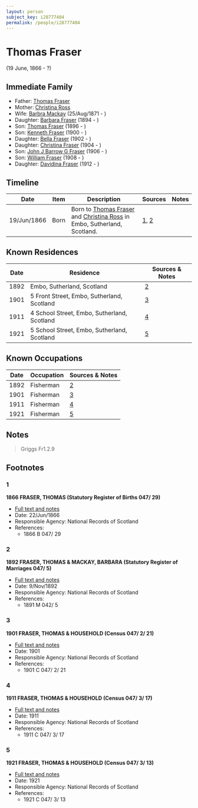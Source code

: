 ```yaml
---
layout: person
subject_key: i28777404
permalink: /people/i28777404
---
```


# Thomas Fraser
(19 June, 1866 - ?)

## Immediate Family

* Father: [Thomas Fraser](./@40210906@-thomas-fraser-b-d.md)
* Mother: [Christina Ross](./@52833400@-christina-ross-b-d.md)
* Wife: [Barbra Mackay](./@60643714@-barbra-mackay-b1871-8-25-d.md) (25/Aug/1871 - )
* Daughter: [Barbara Fraser](./@26057486@-barbara-fraser-b1894-d.md) (1894 - )
* Son: [Thomas Fraser](./@41158088@-thomas-fraser-b1896-d.md) (1896 - )
* Son: [Kenneth Fraser](./@73587538@-kenneth-fraser-b1900-d.md) (1900 - )
* Daughter: [Bella Fraser](./@25936309@-bella-fraser-b1902-d.md) (1902 - )
* Daughter: [Christina Fraser](./@8163648@-christina-fraser-b1904-d.md) (1904 - )
* Son: [John J Barrow G Fraser](./@43044884@-john-j-barrow-g-fraser-b1906-d.md) (1906 - )
* Son: [William Fraser](./@94771760@-william-fraser-b1908-d.md) (1908 - )
* Daughter: [Davidina Fraser](./@27014400@-davidina-fraser-b1912-d.md) (1912 - )

## Timeline

Date | Item | Description | Sources | Notes
---|---|---|---|---
19/Jun/1866 | Born | Born to [Thomas Fraser](./@40210906@-thomas-fraser-b-d.md) and [Christina Ross](./@52833400@-christina-ross-b-d.md) in Embo, Sutherland, Scotland. | [1](#1), [2](#2) | 

## Known Residences

Date | Residence | Sources & Notes
---|---|---
1892 | Embo, Sutherland, Scotland | [2](#2)
1901 | 5 Front Street, Embo, Sutherland, Scotland | [3](#3)
1911 | 4 School Street, Embo, Sutherland, Scotland | [4](#4)
1921 | 5 School Street, Embo, Sutherland, Scotland | [5](#5)

## Known Occupations

Date | Occupation | Sources & Notes
---|---|---
1892 | Fisherman | [2](#2)
1901 | Fisherman | [3](#3)
1911 | Fisherman | [4](#4)
1921 | Fisherman | [5](#5)

## Notes

> Griggs Fr1.2.9
>


## Footnotes

### 1

**1866 FRASER, THOMAS (Statutory Register of Births 047/ 29)**

* [Full text and notes](../sources/@48831844@-1866-fraser,-thomas-statutory-register-of-births-047-29-.md)
* Date: 22/Jun/1866
* Responsible Agency: National Records of Scotland
* References: 
  * 1866 B 047/ 29

### 2

**1892 FRASER, THOMAS & MACKAY, BARBARA (Statutory Register of Marriages 047/ 5)**

* [Full text and notes](../sources/@5703763@-1892-fraser,-thomas-&-mackay,-barbara-statutory-register-of-marriages-047-5-.md)
* Date: 9/Nov/1892
* Responsible Agency: National Records of Scotland
* References: 
  * 1891 M 042/ 5

### 3

**1901 FRASER, THOMAS & HOUSEHOLD (Census 047/ 2/ 21)**

* [Full text and notes](../sources/@19838871@-1901-fraser,-thomas-&-household-census-047-2-21-.md)
* Date: 1901
* Responsible Agency: National Records of Scotland
* References: 
  * 1901 C 047/ 2/ 21

### 4

**1911 FRASER, THOMAS & HOUSEHOLD (Census 047/ 3/ 17)**

* [Full text and notes](../sources/@57860209@-1911-fraser,-thomas-&-household-census-047-3-17-.md)
* Date: 1911
* Responsible Agency: National Records of Scotland
* References: 
  * 1911 C 047/ 3/ 17

### 5

**1921 FRASER, THOMAS & HOUSEHOLD (Census 047/ 3/ 13)**

* [Full text and notes](../sources/@85252864@-1921-fraser,-thomas-&-household-census-047-3-13-.md)
* Date: 1921
* Responsible Agency: National Records of Scotland
* References: 
  * 1921 C 047/ 3/ 13


